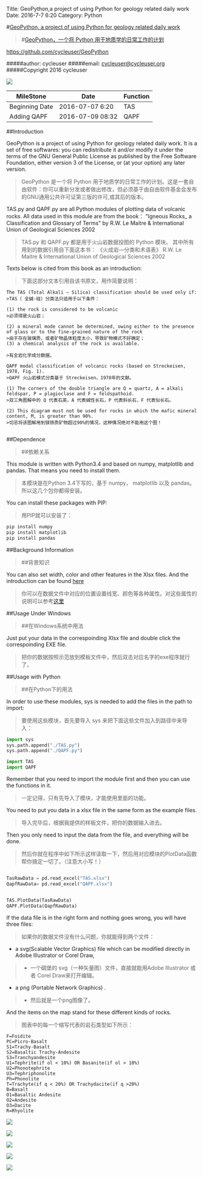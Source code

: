 Title: GeoPython,a project of using Python for geology related daily work
Date: 2016-7-7 6:20
Category: Python


#[GeoPython, a project of using Python for geology related daily work](https://github.com/cycleuser/GeoPython)
>#[GeoPython，一个将 Python 用于地质学的日常工作的计划](https://github.com/cycleuser/GeoPython)


https://github.com/cycleuser/GeoPython


#####author: cycleuser
#####email: cycleuser@cycleuser.org
#####Copyright 2016 cycleuser


![](https://raw.githubusercontent.com/cycleuser/GeoPython/master/QQgroup.png)

|MileStone|Date|Function|
|--|--|--|
|Beginning Date|2016-07-07 6:20|TAS|
|Adding QAPF|2016-07-09 08:32|QAPF|


##Introduction



GeoPython is a project of using Python for geology related daily work. It is a set of free softwares: you can redistribute it and/or modify it under the terms of the GNU General Public License as published by the Free Software Foundation, either version 3 of the License, or (at your option) any later version.
>GeoPython 是一个将 Python 用于地质学的日常工作的计划。这是一套自由软件：你可以重新分发或者做出修改，但必须基于由自由软件基金会发布的GNU通用公共许可证第三版的许可,或其后的版本。



TAS.py and QAPF.py are all Python modules of plotting data of volcanic rocks.
All data used in this module are from the book：
"Igneous Rocks_ a Classification and Glossary of Terms"
 by  R.W. Le Maitre & International Union of Geological Sciences 2002
>TAS.py 和 QAPF.py 都是用于火山岩数据投图的 Python 模块。
>其中所有用到的数据引用自下面这本书：
>《火成岩—分类和术语表》
>R.W. Le Maitre & International Union of Geological Sciences 2002


Texts below is cited from this book as an introduction:
>下面这部分文本引用自该书原文，用作简要说明：

```language
The TAS (Total Alkali – Silica) classification should be used only if:
>TAS（ 全碱-硅）分类法只适用于以下条件：

(1) the rock is considered to be volcanic
>必须得是火山岩；

(2) a mineral mode cannot be determined, owing either to the presence of glass or to the fine-grained nature of the rock
>由于存在玻璃质，或者矿物晶体粒度太小，导致矿物模式不好确定；
(3) a chemical analysis of the rock is available.

>有全岩化学成分数据。

QAPF modal classification of volcanic rocks (based on Streckeisen, 1978, Fig. 1).
>QAPF 火山岩模式分类基于 Streckeisen，1978年的文献。

(1) The corners of the double triangle are Q = quartz, A = alkali feldspar, P = plagioclase and F = feldspathoid.
>双三角图解中的 Q 代表石英，A 代表碱性长石，P 代表斜长石，F 代表似长石。

(2) This diagram must not be used for rocks in which the mafic mineral content, M, is greater than 90%.
>切忌将该图解用到镁铁质矿物超过90%的情况，这种情况绝对不能用这个图！


```


##Dependence
>##依赖关系

This module is written with Python3.4 and based on numpy, matplotlib and pandas. That means you need to install them.
>本模块是在Python 3.4下写的，基于 numpy， matplotlib 以及 pandas。所以这几个包你都得安装。

You can install these packages with PIP:
>用PIP就可以安装了：

```Python
pip install numpy
pip install matplotlib
pip install pandas
```

##Background Information 
>##背景知识

You can also set width, color and other features in the Xlsx files. And the introduction can be found [here](http://www.jianshu.com/p/67cbc84e57a6)
>你可以在数据文件中对应的位置设置线宽、颜色等各种属性。对这些属性的说明可以参考[这里](http://www.jianshu.com/p/67cbc84e57a6)

##Usage Under Windows
>##在Windows系统中用法

Just put your data in the correspoinding Xlsx file and double click the correspoinding EXE file.
>把你的数据按照示范放到模板文件中，然后双击对应名字的exe程序就行了。


##Usage with Python
>##在Python下的用法

In order to use these modules, sys is needed to add the files in the path to import:
>要使用这些模块，首先要导入 sys 来把下面这些文件加入到路径中来导入：


```Python
import sys
sys.path.append("./TAS.py")
sys.path.append("./QAPF.py")

import TAS
import QAPF
```

Remember that you need to import the module first and then you can use the functions in it.
>一定记得，只有先导入了模块，才能使用里面的功能。

You need to put you data in a xlsx file in the same form as the example files.
>导入完毕后，根据我提供的样板文件，把你的数据输入进去。

Then you only need to input the data from the file, and everything will be done.
>然后你就在程序中如下所示这样读取一下，然后用对应模块的PlotData函数帮你搞定一切了。（注意大小写！）

```Python

TasRawData = pd.read_excel("TAS.xlsx")
QapfRawData= pd.read_excel("QAPF.xlsx")


TAS.PlotData(TasRawData)
QAPF.PlotData(QapfRawData)
```

If the data file is in the right form and nothing goes wrong, you will have three files:
>如果你的数据文件没有什么问题，你就能得到两个文件：

* a svg(Scalable Vector Graphics) file which can be modified directly in Adobe Illustrator or Corel Draw,
>* 一个碉堡的 svg（一种矢量图）文件，直接就能用Adobe Illustrator 或者 Corel Draw来打开编辑。


* a png (Portable Network Graphics) .
>* 然后就是一个png图像了。





And the items on the map stand for these different kinds of rocks.
>图表中的每一个缩写代表的岩石类型如下所示：

```language
F=Foidite
PC=Picro-Basalt
S1=Trachy-Basalt
S2=Basaltic Trachy-Andesite
S3=Tranchyandesite
U1=Tephrite(if ol < 10%) OR Basanite(if ol > 10%)
U2=Phonotephrite
U3=Tephriphonolite
Ph=Phonolite
T=Trachyte(if q < 20%) OR Trachydacite(if q >20%)
B=Basalt
O1=Basaltic Andesite
O2=Andesite
O3=Dacite
R=Rhyolite
```




![](https://raw.githubusercontent.com/cycleuser/GeoPython/master/Result-TAS-Plot.png)

![](https://raw.githubusercontent.com/cycleuser/GeoPython/master/Result-QAPF-Plot.jpg)

![](https://raw.githubusercontent.com/cycleuser/GeoPython/master/Result-QFL-Plot.png)

![](https://raw.githubusercontent.com/cycleuser/GeoPython/master/Result-REE-Plot.png)

![](https://raw.githubusercontent.com/cycleuser/GeoPython/master/Result-TAS-Plot.png)